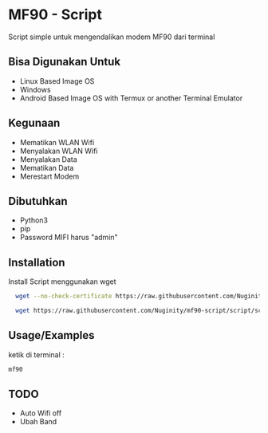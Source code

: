 
# MF90 - Script

Script simple untuk mengendalikan modem MF90 dari terminal


## Bisa Digunakan Untuk

- Linux Based Image OS
- Windows
- Android Based Image OS with Termux or another Terminal Emulator


## Kegunaan

- Mematikan WLAN Wifi
- Menyalakan WLAN Wifi
- Menyalakan Data
- Mematikan Data
- Merestart Modem

## Dibutuhkan

- Python3
- pip
- Password MIFI harus "admin"

## Installation

Install Script menggunakan wget

```bash
  wget --no-check-certificate https://raw.githubusercontent.com/Nuginity/mf90-script/main/requirements.txt && pip install -r requirements.txt && rm -r requirements.txt
```
```bash
  wget https://raw.githubusercontent.com/Nuginity/mf90-script/script/script.py && mv script.py mf90 && mv mf90 /usr/bin && chmod +x /usr/bin/mf90

```
    
## Usage/Examples
 
ketik di terminal :

```bash
mf90
```

## TODO
- Auto Wifi off
- Ubah Band
